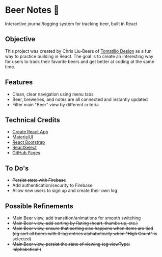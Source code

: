 # Beer Notes 🍺

Interactive journal/logging system for tracking beer, built in React

## Objective

This project was created by Chris Liu-Beers of [Tomatillo Design](http://www.tomatillodesign.com) as a fun way to practice building in React. The goal is to create an interesting way for users to track their favorite beers and get better at coding at the same time.

## Features

- Clean, clear navigation using menu tabs
- Beer, breweries, and notes are all connected and instantly updated
- Filter main "Beer" view by different criteria

## Technical Credits

- [Create React App](https://github.com/facebook/create-react-app)
- [MaterialUI](https://material-ui.com/)
- [React Bootstrap](https://react-bootstrap.github.io/)
- [ReactSelect](https://react-select.com/home)
- [GitHub Pages](https://github.com/gitname/react-gh-pages)

## To Do's

- ~~Persist state with Firebase~~
- Add authentication/security to Firebase
- Allow new users to sign up and create their own log

## Possible Refinements

- Main Beer view, add transition/animations for smooth switching
- ~~Main Beer view, add sorting by Rating (heart, thumbs up, etc.)~~
- ~~Main Beer view, ensure that sorting also happens when items are tied (eg sort all beers with 0 log entries alphabetically when "High Count" is selected)~~
- ~~Main Beer view, persist the state of viewing (eg viewType: 'alphabetical')~~
